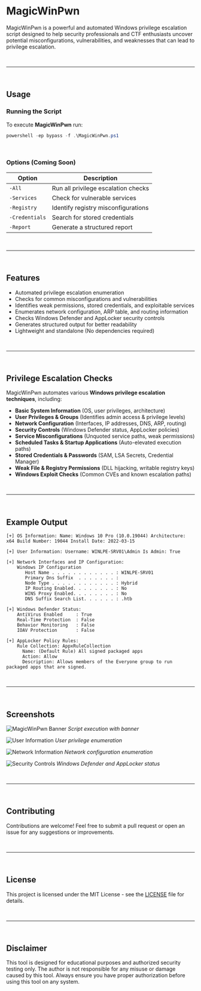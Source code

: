 # MagicWinPwn

MagicWinPwn is a powerful and automated Windows privilege escalation script designed to help security professionals and CTF enthusiasts uncover potential misconfigurations, vulnerabilities, and weaknesses that can lead to privilege escalation.

<br>

---

<br>

## Usage

### Running the Script
To execute **MagicWinPwn** run:
```powershell
powershell -ep bypass -f .\MagicWinPwn.ps1
```

<br>

### Options (Coming Soon)
| Option        | Description |
|--------------|-------------|
| `-All`       | Run all privilege escalation checks |
| `-Services`  | Check for vulnerable services |
| `-Registry`  | Identify registry misconfigurations |
| `-Credentials` | Search for stored credentials |
| `-Report`    | Generate a structured report |

<br>

---

<br>

## Features

- Automated privilege escalation enumeration  
- Checks for common misconfigurations and vulnerabilities  
- Identifies weak permissions, stored credentials, and exploitable services  
- Enumerates network configuration, ARP table, and routing information  
- Checks Windows Defender and AppLocker security controls  
- Generates structured output for better readability  
- Lightweight and standalone (No dependencies required)  

<br>

---

<br>

## Privilege Escalation Checks

MagicWinPwn automates various **Windows privilege escalation techniques**, including:

- **Basic System Information** (OS, user privileges, architecture)
- **User Privileges & Groups** (Identifies admin access & privilege levels)
- **Network Configuration** (Interfaces, IP addresses, DNS, ARP, routing)
- **Security Controls** (Windows Defender status, AppLocker policies)
- **Service Misconfigurations** (Unquoted service paths, weak permissions)
- **Scheduled Tasks & Startup Applications** (Auto-elevated execution paths)
- **Stored Credentials & Passwords** (SAM, LSA Secrets, Credential Manager)
- **Weak File & Registry Permissions** (DLL hijacking, writable registry keys)
- **Windows Exploit Checks** (Common CVEs and known escalation paths)

<br>

---

<br>

## Example Output

```
[+] OS Information: Name: Windows 10 Pro (10.0.19044) Architecture: x64 Build Number: 19044 Install Date: 2022-03-15

[+] User Information: Username: WINLPE-SRV01\Admin Is Admin: True

[+] Network Interfaces and IP Configuration:
    Windows IP Configuration
       Host Name . . . . . . . . . . . . : WINLPE-SRV01
       Primary Dns Suffix  . . . . . . . :
       Node Type . . . . . . . . . . . . : Hybrid
       IP Routing Enabled. . . . . . . . : No
       WINS Proxy Enabled. . . . . . . . : No
       DNS Suffix Search List. . . . . . : .htb

[+] Windows Defender Status:
    AntiVirus Enabled     : True
    Real-Time Protection  : False
    Behavior Monitoring   : False
    IOAV Protection       : False

[+] AppLocker Policy Rules:
    Rule Collection: AppxRuleCollection
      Name: (Default Rule) All signed packaged apps
      Action: Allow
      Description: Allows members of the Everyone group to run packaged apps that are signed.
```

<br>

---

<br>

## Screenshots

![MagicWinPwn Banner](https://raw.githubusercontent.com/Mag1cByt3s/MagicWinPwn/main/screenshots/banner.png)
*Script execution with banner*

![User Information](https://raw.githubusercontent.com/Mag1cByt3s/MagicWinPwn/main/screenshots/userinfo.png)
*User privilege enumeration*

![Network Information](https://raw.githubusercontent.com/Mag1cByt3s/MagicWinPwn/main/screenshots/network.png)
*Network configuration enumeration*

![Security Controls](https://raw.githubusercontent.com/Mag1cByt3s/MagicWinPwn/main/screenshots/security.png)
*Windows Defender and AppLocker status*

<br>

---

<br>

## Contributing

Contributions are welcome! Feel free to submit a pull request or open an issue for any suggestions or improvements.

<br>

---

<br>

## License

This project is licensed under the MIT License - see the [LICENSE](LICENSE) file for details.

<br>

---

<br>

## Disclaimer

This tool is designed for educational purposes and authorized security testing only. The author is not responsible for any misuse or damage caused by this tool. Always ensure you have proper authorization before using this tool on any system.
